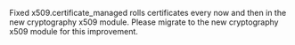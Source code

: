 Fixed x509.certificate_managed rolls certificates every now and then in the new cryptography x509 module. Please migrate to the new cryptography x509 module for this improvement.
